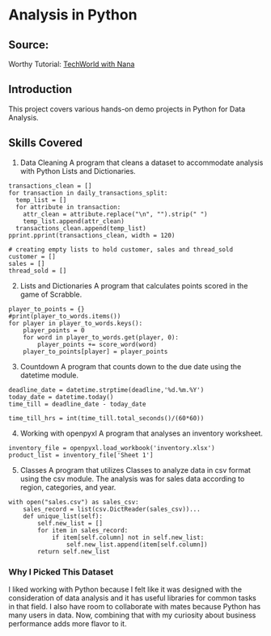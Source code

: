 # Analysis in Python
## Source:
Worthy Tutorial: [TechWorld with Nana](https://www.youtube.com/watch?v=t8pPdKYpowI)
## Introduction
This project covers various hands-on demo projects in Python for Data Analysis.
## Skills Covered
1. Data Cleaning
A program that cleans a dataset to accommodate analysis with Python Lists and Dictionaries.
```
transactions_clean = []
for transaction in daily_transactions_split:
  temp_list = []
  for attribute in transaction:
    attr_clean = attribute.replace("\n", "").strip(" ")
    temp_list.append(attr_clean)
  transactions_clean.append(temp_list)
pprint.pprint(transactions_clean, width = 120)

# creating empty lists to hold customer, sales and thread_sold
customer = []
sales = []
thread_sold = []
```
2. Lists and Dictionaries
A program that calculates points scored in the game of Scrabble.
```
player_to_points = {}
#print(player_to_words.items())
for player in player_to_words.keys():
    player_points = 0
    for word in player_to_words.get(player, 0):
        player_points += score_word(word)
    player_to_points[player] = player_points
```
3. Countdown
A program that counts down to the due date using the datetime module.
```
deadline_date = datetime.strptime(deadline,'%d.%m.%Y')
today_date = datetime.today()
time_till = deadline_date - today_date

time_till_hrs = int(time_till.total_seconds()/(60*60))
```
4. Working with openpyxl
A program that analyses an inventory worksheet.
```
inventory_file = openpyxl.load_workbook('inventory.xlsx')
product_list = inventory_file['Sheet 1']
```
5. Classes
A program that utilizes Classes to analyze data in csv format using the csv module.
The analysis was for sales data according to region, categories, and year.
```
with open("sales.csv") as sales_csv:
    sales_record = list(csv.DictReader(sales_csv))...
    def unique_list(self):
        self.new_list = []
        for item in sales_record:
            if item[self.column] not in self.new_list:
                self.new_list.append(item[self.column])
        return self.new_list
```
### Why I Picked This Dataset
I liked working with Python because I felt like it was designed with the consideration of data analysis and it has useful libraries for common tasks in that field.
I also have room to collaborate with mates because Python has many users in data.
Now, combining that with my curiosity about business performance adds more flavor to it.

